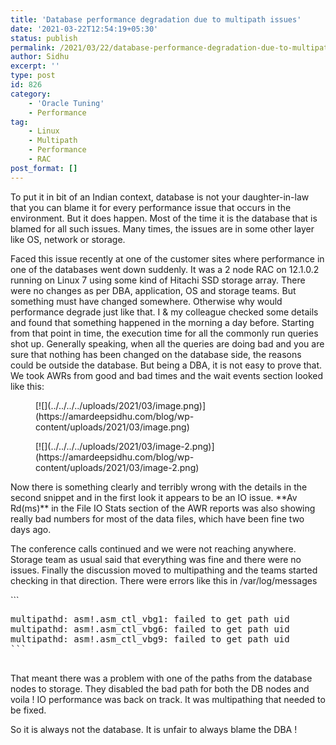 ```yaml
---
title: 'Database performance degradation due to multipath issues'
date: '2021-03-22T12:54:19+05:30'
status: publish
permalink: /2021/03/22/database-performance-degradation-due-to-multipath-issues
author: Sidhu
excerpt: ''
type: post
id: 826
category:
    - 'Oracle Tuning'
    - Performance
tag:
    - Linux
    - Multipath
    - Performance
    - RAC
post_format: []
---
```

To put it in bit of an Indian context, database is not your daughter-in-law that you can blame it for every performance issue that occurs in the environment. But it does happen. Most of the time it is the database that is blamed for all such issues. Many times, the issues are in some other layer like OS, network or storage.

Faced this issue recently at one of the customer sites where performance in one of the databases went down suddenly. It was a 2 node RAC on 12.1.0.2 running on Linux 7 using some kind of Hitachi SSD storage array. There were no changes as per DBA, application, OS and storage teams. But something must have changed somewhere. Otherwise why would performance degrade just like that. I &amp; my colleague checked some details and found that something happened in the morning a day before. Starting from that point in time, the execution time for all the commonly run queries shot up. Generally speaking, when all the queries are doing bad and you are sure that nothing has been changed on the database side, the reasons could be outside the database. But being a DBA, it is not easy to prove that. We took AWRs from good and bad times and the wait events section looked like this:

<figure class="wp-block-image size-large">[![](../../../../uploads/2021/03/image.png)](https://amardeepsidhu.com/blog/wp-content/uploads/2021/03/image.png)</figure><figure class="wp-block-image size-large">[![](../../../../uploads/2021/03/image-2.png)](https://amardeepsidhu.com/blog/wp-content/uploads/2021/03/image-2.png)</figure>Now there is something clearly and terribly wrong with the details in the second snippet and in the first look it appears to be an IO issue. **Av Rd(ms)** in the File IO Stats section of the AWR reports was also showing really bad numbers for most of the data files, which have been fine two days ago.

The conference calls continued and we were not reaching anywhere. Storage team as usual said that everything was fine and there were no issues. Finally the discussion moved to multipathing and the teams started checking in that direction. There were errors like this in /var/log/messages

<div class="wp-block-syntaxhighlighter-code ">```
<pre class="brush: bash; title: ; notranslate" title="">
multipathd: asm!.asm_ctl_vbg1: failed to get path uid
multipathd: asm!.asm_ctl_vbg6: failed to get path uid
multipathd: asm!.asm_ctl_vbg9: failed to get path uid
```

</div>That meant there was a problem with one of the paths from the database nodes to storage. They disabled the bad path for both the DB nodes and voila ! IO performance was back on track. It was multipathing that needed to be fixed.

So it is always not the database. It is unfair to always blame the DBA !